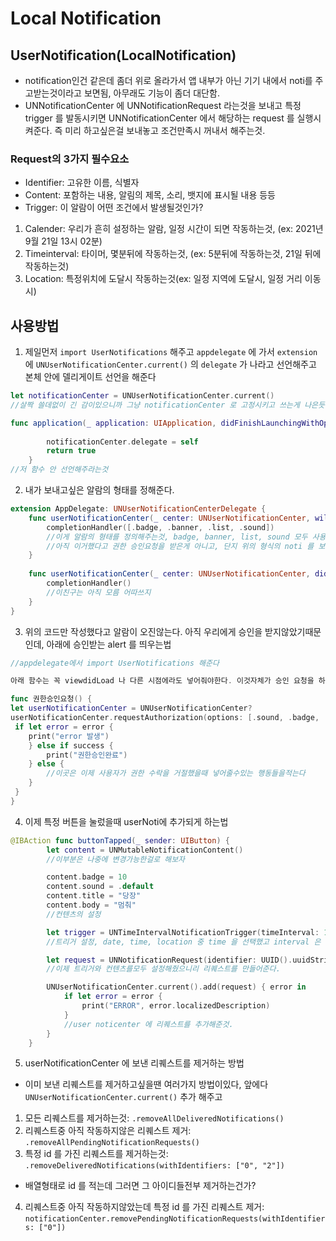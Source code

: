 # Local Notification

## UserNotification(LocalNotification)

- notification인건 같은데 좀더 위로 올라가서 앱 내부가 아닌 기기 내에서 noti를 주고받는것이라고 보면됨, 아무래도 기능이 좀더 대단함.
- UNNotificationCenter 에 UNNotificationRequest 라는것을 보내고 특정 trigger 를 발동시키면 UNNotificationCenter 에서 해당하는 request 를 실행시켜준다. 즉 미리 하고싶은걸 보내놓고 조건만족시 꺼내서 해주는것.

### Request의 3가지 필수요소
- Identifier: 고유한 이름, 식별자
- Content: 포함하는 내용, 알림의 제목, 소리, 뱃지에 표시될 내용 등등
- Trigger: 이 알람이 어떤 조건에서 발생될것인가?
 1. Calender: 우리가 흔히 설정하는 알람, 일정 시간이 되면 작동하는것, (ex: 2021년 9월 21일 13시 02분)
 2. Timeinterval: 타이머, 몇분뒤에 작동하는것, (ex: 5분뒤에 작동하는것, 21일 뒤에 작동하는것)
 3. Location: 특정위치에 도달시 작동하는것(ex: 일정 지역에 도달시, 일정 거리 이동시)

## 사용방법

1. 제일먼저 `import UserNotifications` 해주고 `appdelegate` 에 가서 `extension` 에 `UNUserNotificationCenter.current()` 의 `delegate` 가 나라고 선언해주고 본체 안에 델리게이트 선언을 해준다

```swift
let notificationCenter = UNUserNotificationCenter.current()
//살짝 쓸데없이 긴 감이있으니까 그냥 notificationCenter 로 고정시키고 쓰는게 나은듯

func application(_ application: UIApplication, didFinishLaunchingWithOptions launchOptions: [UIApplication.LaunchOptionsKey: Any]?) -> Bool {
        
        notificationCenter.delegate = self
        return true
    }
//저 함수 안 선언해주라는것
```

2. 내가 보내고싶은 알람의 형태를 정해준다.
```swift
extension AppDelegate: UNUserNotificationCenterDelegate {
    func userNotificationCenter(_ center: UNUserNotificationCenter, willPresent notification: UNNotification, withCompletionHandler completionHandler: @escaping (UNNotificationPresentationOptions) -> Void) {
        completionHandler([.badge, .banner, .list, .sound])
        //이게 알람의 형태를 정의해주는것, badge, banner, list, sound 모두 사용하겠다는 의미.
        //아직 이거했다고 권한 승인요청을 받은게 아니고, 단지 위의 형식의 noti 를 보낼것이라는 의미
    }
    
    func userNotificationCenter(_ center: UNUserNotificationCenter, didReceive response: UNNotificationResponse, withCompletionHandler completionHandler: @escaping () -> Void) {
        completionHandler()
        //이친구는 아직 모름 어따쓰지
    }
}
```

3. 위의 코드만 작성했다고 알람이 오진않는다. 아직 우리에게 승인을 받지않았기때문인데, 아래에 승인받는 alert 를 띄우는법

```swift
//appdelegate에서 import UserNotifications 해준다

아래 함수는 꼭 viewdidLoad 나 다른 시점에라도 넣어줘야한다. 이것자체가 승인 요청을 하는거니까

func 권한승인요청() {
let userNotificationCenter = UNUserNotificationCenter?
userNotificationCenter.requestAuthorization(options: [.sound, .badge, .alert, .carPlay, .criticalAlert]) { success, error in 
 if let error = error {
 	print("error 발생")
 	} else if success {
 		print("권한승인완료")
 	} else {
 		//이곳은 이제 사용자가 권한 수락을 거절했을때 넣어줄수있는 행동들을적는다 
 	}
 }
}
```

4. 이제 특정 버튼을 눌렀을때 userNoti에 추가되게 하는법

```swift
@IBAction func buttonTapped(_ sender: UIButton) {
        let content = UNMutableNotificationContent()
        //이부분은 나중에 변경가능한걸로 해보자

        content.badge = 10
        content.sound = .default
        content.title = "당장"
        content.body = "멈춰"
        //컨텐츠의 설정 

        let trigger = UNTimeIntervalNotificationTrigger(timeInterval: 1, repeats: false)
        //트리거 설정, date, time, location 중 time 을 선택했고 interval 은 몇초 뒤에 알람이 올것인가를  말하고, repeat 은 반복 유무를 묻는것

        let request = UNNotificationRequest(identifier: UUID().uuidString, content: content, trigger: trigger)
        //이제 트리거와 컨텐츠를모두 설정해줬으니리 리퀘스트를 만들어준다.

        UNUserNotificationCenter.current().add(request) { error in
            if let error = error {
                print("ERROR", error.localizedDescription)
            }
            //user noticenter 에 리퀘스트를 추가해준것.
        }
    }
```

5. userNotificationCenter 에 보낸 리퀘스트를 제거하는 방법

- 이미 보낸 리퀘스트를 제거하고싶을땐 여러가지 방법이있다, 앞에다 `UNUserNotificationCenter.current()` 추가 해주고	
 1. 모든 리퀘스트를 제거하는것: `.removeAllDeliveredNotifications()`
 2. 리퀘스트중 아직 작동하지않은 리퀘스트 제거: `.removeAllPendingNotificationRequests()`
 3. 특정 id 를 가진 리퀘스트를 제거하는것: `.removeDeliveredNotifications(withIdentifiers: ["0", "2"])`
  - 배열형태로 id 를 적는데 그러면 그 아이디들전부 제거하는건가?
 4. 리퀘스트중 아직 작동하지않았는데 특정 id 를 가진 리퀘스트 제거: `notificationCenter.removePendingNotificationRequests(withIdentifiers: ["0"])`





